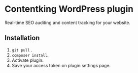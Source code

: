 # Contentking WordPress plugin

 Real-time SEO auditing and content tracking for your website. 

## Installation

1. `git pull` .
2. `composer install`.
3. Activate plugin.
4. Save your access token on plugin settings page.
